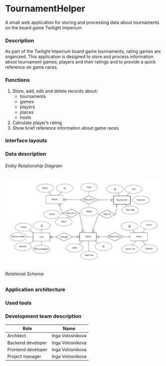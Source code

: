 # TournamentHelper
A small web application for storing and processing data about tournaments on the board game Twilight Imperium

### Description
As part of the Twilight Imperium board game tournaments, rating games are organized. This application is designed to store and process information about tournament games, players and their ratings and to provide a quick reference on game races.

### Functions
1. Store, add, edit and delete records about:
    * tournaments
    * games
    * players
    * places
    * hosts
2. Calculate player’s rating
2. Show brief reference information about game races

### Interface layouts
### Data description
###### Entity Relationship Diagram
![ERD](/images/erd.png)
###### Relational Schema
### Application architecture
### Used tools
### Development team description
Role | Name
------------ | -------------
Architect | Inga Volosnikova
Backend developer | Inga Volosnikova
Frontend developer | Inga Volosnikova
Project manager | Inga Volosnikova
